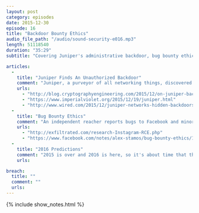 ```yaml
---
layout: post
category: episodes
date: 2015-12-30
episode: 16
title: "Backdoor Bounty Ethics"
audio_file_path: "/audio/sound-security-e016.mp3"
length: 51118540
duration: "35:29"
subtitle: "Covering Juniper's administrative backdoor, bug bounty ethics, 2016 predictions and more."

articles: 
  - 
    title: "Juniper Finds An Unauthorized Backdoor"
    comment: "Juniper, a purveyor of all networking things, discovered a backdoor placed in their ScreenOS operation system by an unauthorized persons. What does this mean for the integrity of their products and how can we find backdoors in our own software?"
    urls: 
      - "http://blog.cryptographyengineering.com/2015/12/on-juniper-backdoor.html"
      - "https://www.imperialviolet.org/2015/12/19/juniper.html"
      - "http://www.wired.com/2015/12/juniper-networks-hidden-backdoors-show-the-risk-of-government-backdoors/"
  - 
    title: "Bug Bounty Ethics"
    comment: "An independent reacher reports bugs to Facebook and minor drama occurs. The researcher alleges Facebook is being unfair to him, while Facebook alleges the researcher crossed the line."
    urls: 
      - "http://exfiltrated.com/research-Instagram-RCE.php"
      - "https://www.facebook.com/notes/alex-stamos/bug-bounty-ethics/10153799951452929"
  - 
    title: "2016 Predictions"
    comment: "2015 is over and 2016 is here, so it's about time that the Sound Security crew come up with some very accurate and in no way whatsoever wrong predictions for the glorious year that is 2016."
    urls: 

breach: 
  title: ""
  comment: ""
  urls: 
---
```

{% include show_notes.html %}
